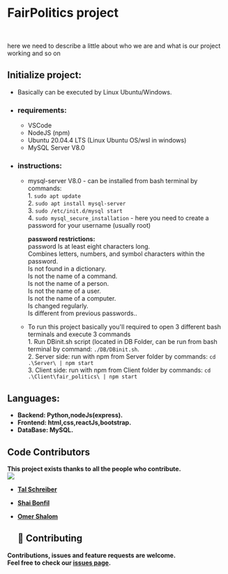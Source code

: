 <h1> FairPolitics project </h1><br>

here we need to describe a little about who we are and what is our project working and so on

## Initialize project: 
  * Basically can be executed by Linux Ubuntu/Windows.
  - ### requirements:
    - VSCode
    - NodeJS (npm)
    - Ubuntu 20.04.4 LTS (Linux Ubuntu OS/wsl in windows) 
    - MySQL Server V8.0 
  - ### instructions: 
    - mysql-server V8.0 - can be installed from bash terminal by commands: 
     <br> 1. ```sudo apt update``` 
     <br> 2. ```sudo apt install mysql-server``` 
     <br> 3. ```sudo /etc/init.d/mysql start ``` 
     <br> 4. ```sudo mysql_secure_installation``` - here you need to create a password for your username (usually root)
     
      <strong> password restrictions: </strong>
			    <br> password Is at least eight characters long.
			    <br> Combines letters, numbers, and symbol characters within the password.
			    <br> Is not found in a dictionary.
			    <br> Is not the name of a command.
			    <br> Is not the name of a person.
			    <br> Is not the name of a user.
			    <br> Is not the name of a computer.
			    <br> Is changed regularly.
			    <br> Is different from previous passwords..

    - To run this project basically you'll required to open 3 different bash terminals and execute 3 commands
        <br> 1. Run DBinit.sh script (located in DB Folder, can be run from bash terminal by command: ```./DB/DBinit.sh```.
        <br> 2. Server side: run with npm from Server folder by commands: ```cd .\Server\ | npm start```
        <br> 3. Client side: run with npm from Client folder by commands: ```cd .\Client\fair_politics\ | npm start```


  

## Languages:
- <strong> Backend: Python,nodeJs(express).<strong/><br>
- <strong> Frontend: html,css,reactJs,bootstrap.<strong/><br>
- <strong> DataBase: MySQL.<strong/><br>


## Code Contributors

This project exists thanks to all the people who contribute.<br>
<a href="https://github.com/Final-Project-bb/FairPolitics/graphs/contributors">
  <img src="https://contrib.rocks/image?max=3&repo=Final-Project-bb/FairPolitics" />
</a>
* [Tal Schreiber](https://github.com/TalSchreiber95)
* [Shai Bonfil](https://github.com/shaiBonfil)
* [Omer Shalom](https://github.com/Omer2041)

  ## 🤝 Contributing

Contributions, issues and feature requests are welcome.<br />
Feel free to check our [issues page](https://github.com/Final-Project-bb/FairPolitics/issues).
